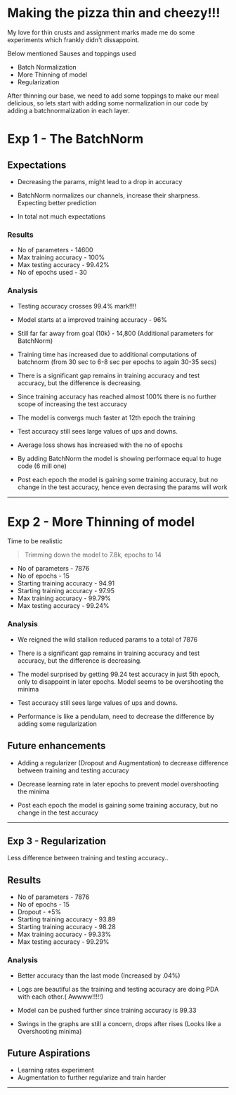 # Making the pizza thin and cheezy!!!

My love for thin crusts and assignment marks made me do some experiments which frankly didn't dissappoint.

Below mentioned Sauses and toppings used

- Batch Normalization
- More Thinning of model
- Regularization

After thinning our base, we need to add some toppings to make our meal delicious, so lets start with adding some normalization in our code by adding a batchnormalization in each layer.


# Exp 1 - The BatchNorm

## Expectations

- Decreasing the params, might lead to a drop in accuracy

- BatchNorm normalizes our channels, increase their sharpness. Expecting better prediction

- In total not much expectations
### Results

- No of parameters - 14600
- Max training accuracy - 100%
- Max testing accuracy - 99.42%
- No of epochs used - 30


### Analysis

- Testing accuracy crosses 99.4% mark!!!!

- Model starts at a improved training accuracy - 96%

- Still far far away from goal (10k) - 14,800 (Additional parameters for BatchNorm)

- Training time has increased due to additional computations of batchnorm (from 30 sec to 6-8 sec per epochs to again 30-35 secs)

- There is a significant gap remains in training accuracy and test accuracy, but the difference is decreasing. 

- Since training accuracy has reached almost 100% there is no further scope of increasing the test accuracy 

- The model is convergs much faster at 12th epoch the training 

- Test accuracy still sees large values of ups and downs.

- Average loss shows has increased with the no of epochs

- By adding BatchNorm the model is showing performace equal to huge code (6 mill one)

- Post each epoch the model is gaining some training accuracy, but no change in the test accuracy, hence even decrasing the params will work

***************************************************************************

# Exp 2 - More Thinning of model

Time to be realistic

> Trimming down the model to 7.8k, epochs to 14

- No of parameters - 7876
- No of epochs - 15
- Starting training accuracy - 94.91
- Starting training accuracy - 97.95
- Max training accuracy - 99.79%
- Max testing accuracy - 99.24%



### Analysis

- We reigned the wild stallion reduced params to a total of 7876

- There is a significant gap remains in training accuracy and test accuracy, but the difference is decreasing.

- The model surprised by  getting 99.24 test accuracy in just 5th epoch, only to disappoint in later epochs. Model seems to be overshooting the minima

- Test accuracy still sees large values of ups and downs.

- Performance is like a pendulam, need to decrease the difference by adding some regularization

## Future enhancements

- Adding a regularizer (Dropout and Augmentation) to decrease difference between training and testing accuracy

- Decrease learning rate in later epochs to prevent model overshooting the minima

- Post each epoch the model is gaining some training accuracy, but no change in the test accuracy

***********************************************************

## Exp 3 - Regularization

Less difference between training and testing accuracy..

## Results

- No of parameters - 7876
- No of epochs - 15
- Dropout - *5%
- Starting training accuracy - 93.89
- Starting training accuracy - 98.28
- Max training accuracy - 99.33%
- Max testing accuracy - 99.29%

### Analysis

- Better accuracy than the last mode (Increased by .04%)

- Logs are beautiful as the training and testing accuracy are doing PDA with each other.( Awwww!!!!!)

- Model can be pushed further since training accuracy is 99.33

- Swings in the graphs are still a concern, drops after rises (Looks like a Overshooting minima)



## Future Aspirations

- Learning rates experiment
- Augmentation to further regularize and train harder

**********************************************************************
